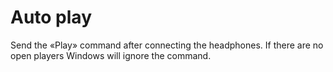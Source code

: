 # Auto play

Send the «Play» command after connecting the headphones. If there are no open players Windows will ignore the command. 
